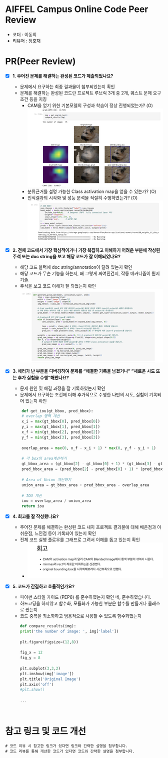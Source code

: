 # AIFFEL Campus Online Code Peer Review
- 코더 : 이동희
- 리뷰어 : 정호재


# PR(Peer Review)
- [X]  **1. 주어진 문제를 해결하는 완성된 코드가 제출되었나요?**
    - 문제에서 요구하는 최종 결과물이 첨부되었는지 확인
    - 문제를 해결하는 완성된 코드란 프로젝트 루브릭 3개 중 2개, 
    퀘스트 문제 요구조건 등을 지칭
        - CAM을 얻기 위한 기본모델의 구성과 학습이 정상 진행되었는가? (O)
        ![img1](./asset/img1.png)   
        - 분류근거를 설명 가능한 Class activation map을 얻을 수 있는가? (O)  
        - 인식결과의 시각화 및 성능 분석을 적절히 수행하였는가? (O)
        ![img2](./asset/img2.png)   
        
    
- [X]  **2. 전체 코드에서 가장 핵심적이거나 가장 복잡하고 이해하기 어려운 부분에 작성된 
주석 또는 doc string을 보고 해당 코드가 잘 이해되었나요?**
    - 해당 코드 블럭에 doc string/annotation이 달려 있는지 확인
    - 해당 코드가 무슨 기능을 하는지, 왜 그렇게 짜여진건지, 작동 메커니즘이 뭔지 기술.
    - 주석을 보고 코드 이해가 잘 되었는지 확인
      ![img2](./asset/img4.png) 
        
- [X]  **3. 에러가 난 부분을 디버깅하여 문제를 “해결한 기록을 남겼거나” 
”새로운 시도 또는 추가 실험을 수행”해봤나요?**
    - 문제 원인 및 해결 과정을 잘 기록하였는지 확인
    - 문제에서 요구하는 조건에 더해 추가적으로 수행한 나만의 시도, 
    실험이 기록되어 있는지 확인
    ```python
        def get_iou(gt_bbox, pred_bbox):
        # overlap 영역 계산
        x_i = max(gt_bbox[0], pred_bbox[0])
        y_i = max(gt_bbox[1], pred_bbox[1])
        x_f = min(gt_bbox[2], pred_bbox[2])
        y_f = min(gt_bbox[3], pred_bbox[3])

        overlap_area = max(0, x_f - x_i + 1) * max(0, y_f - y_i + 1)

        # 각 box의 area계산하기
        gt_bbox_area = (gt_bbox[2] - gt_bbox[0] + 1) * (gt_bbox[3] - gt_bbox[1] + 1)
        pred_bbox_area = (pred_bbox[2] - pred_bbox[0] + 1) * (pred_bbox[3] - pred_bbox[1] + 1)

        # Area of Union 계산하기
        union_area = gt_bbox_area + pred_bbox_area - overlap_area

        # IOU 계산
        iou = overlap_area / union_area
        return iou
     ```
         
        
- [X]  **4. 회고를 잘 작성했나요?**
    - 주어진 문제를 해결하는 완성된 코드 내지 프로젝트 결과물에 대해
    배운점과 아쉬운점, 느낀점 등이 기록되어 있는지 확인
    - 전체 코드 실행 플로우를 그래프로 그려서 이해를 돕고 있는지 확인
        - ![img3](./asset/img3.png)  
        
- [X]  **5. 코드가 간결하고 효율적인가요?**
    - 파이썬 스타일 가이드 (PEP8) 를 준수하였는지 확인
        네, 준수하였습니다.
    - 하드코딩을 하지않고 함수화, 모듈화가 가능한 부분은 함수를 만들거나 클래스로 짰는지
    - 코드 중복을 최소화하고 범용적으로 사용할 수 있도록 함수화했는지
        ```python
        def compare_results(img):
        print('the number of image: ', img['label'])
    
        plt.figure(figsize=(12,8))
    
        fig_x = 12
        fig_y = 8
    
        plt.subplot(3,3,2)
        plt.imshow(img['image'])
        plt.title('Original Image')
        plt.axis('off')
        #plt.show()

        ...
    ```


# 참고 링크 및 코드 개선
```
# 코드 리뷰 시 참고한 링크가 있다면 링크와 간략한 설명을 첨부합니다.
# 코드 리뷰를 통해 개선한 코드가 있다면 코드와 간략한 설명을 첨부합니다.
```
